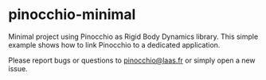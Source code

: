 # pinocchio-minimal

Minimal project using Pinocchio as Rigid Body Dynamics library. 
This simple example shows how to link Pinocchio to a dedicated application.

Please report bugs or questions to <pinocchio@laas.fr> or simply open a new issue. 
